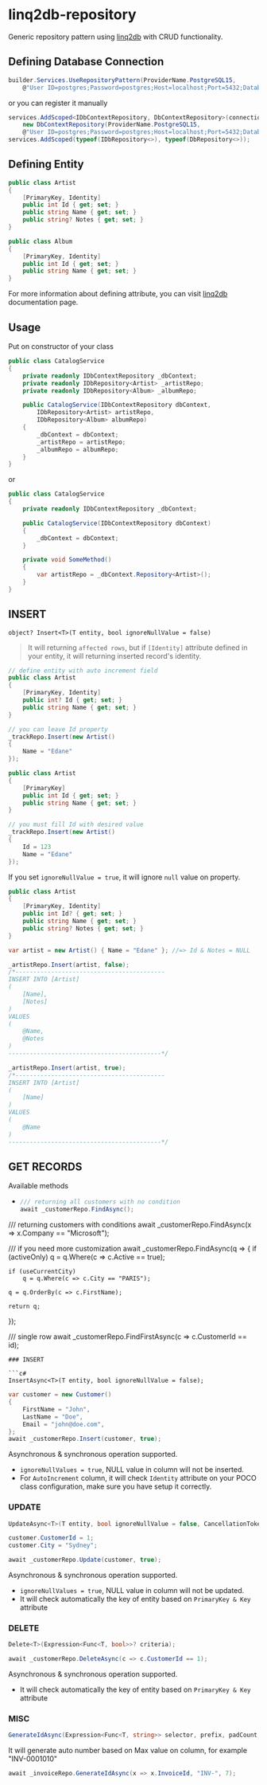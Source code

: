 # linq2db-repository

Generic repository pattern using [linq2db](https://github.com/linq2db/linq2db) with CRUD functionality.

## Defining Database Connection

```c#
builder.Services.UseRepositoryPattern(ProviderName.PostgreSQL15,
    @"User ID=postgres;Password=postgres;Host=localhost;Port=5432;Database=chinook");
```

or you can register it manually

```c#
services.AddScoped<IDbContextRepository, DbContextRepository>(connection =>
    new DbContextRepository(ProviderName.PostgreSQL15, 
    @"User ID=postgres;Password=postgres;Host=localhost;Port=5432;Database=chinook"));
services.AddScoped(typeof(IDbRepository<>), typeof(DbRepository<>));
```

## Defining Entity
```c#
public class Artist
{
    [PrimaryKey, Identity]
    public int Id { get; set; }
    public string Name { get; set; }
    public string? Notes { get; set; }
}

public class Album
{
    [PrimaryKey, Identity]
    public int Id { get; set; }
    public string Name { get; set; }
}
```
For more information about defining attribute, you can visit [linq2db](https://github.com/linq2db/linq2db) documentation page.

## Usage

Put on constructor of your class

```c#
public class CatalogService
{
	private readonly IDbContextRepository _dbContext;
	private readonly IDbRepository<Artist> _artistRepo;
	private readonly IDbRepository<Album> _albumRepo;

	public CatalogService(IDbContextRepository dbContext,
		IDbRepository<Artist> artistRepo,
		IDbRepository<Album> albumRepo)
	{
		_dbContext = dbContext;
		_artistRepo = artistRepo;
		_albumRepo = albumRepo;
	}
}
```
or

```c#
public class CatalogService
{
	private readonly IDbContextRepository _dbContext;

	public CatalogService(IDbContextRepository dbContext)
	{
		_dbContext = dbContext;
	}

	private void SomeMethod()
	{
		var artistRepo = _dbContext.Repository<Artist>();
	}
}
```

## INSERT

`object? Insert<T>(T entity, bool ignoreNullValue = false)`

> It will returning `affected rows`, but if `[Identity]` attribute defined in your entity, it will returning inserted record's identity.

```c#
// define entity with auto increment field
public class Artist
{
    [PrimaryKey, Identity]
    public int? Id { get; set; }
    public string Name { get; set; }
}

// you can leave Id property
_trackRepo.Insert(new Artist()
{
    Name = "Edane"
});
```

```c#
public class Artist
{
    [PrimaryKey]
    public int Id { get; set; }
    public string Name { get; set; }
}

// you must fill Id with desired value
_trackRepo.Insert(new Artist()
{
    Id = 123
    Name = "Edane"
});
```
If you set `ignoreNullValue = true`, it will ignore `null` value on property.
```c#
public class Artist
{
    [PrimaryKey, Identity]
    public int Id? { get; set; }
    public string Name { get; set; }
    public string? Notes { get; set; }
}

var artist = new Artist() { Name = "Edane" }; //=> Id & Notes = NULL

_artistRepo.Insert(artist, false);
/*------------------------------------------
INSERT INTO [Artist]
(
	[Name],
	[Notes]
)
VALUES
(
	@Name,
	@Notes
)
-------------------------------------------*/

_artistRepo.Insert(artist, true);
/*------------------------------------------
INSERT INTO [Artist]
(
	[Name]
)
VALUES
(
	@Name
)
-------------------------------------------*/

```

## GET RECORDS

Available methods

- ```c#
  /// returning all customers with no condition
  await _customerRepo.FindAsync();
  ```

/// returning customers with conditions
await _customerRepo.FindAsync(x => x.Company == "Microsoft");

/// if you need more customization
await _customerRepo.FindAsync(q =>
{
    if (activeOnly)
      q = q.Where(c => c.Active == true);

    if (useCurrentCity)
        q = q.Where(c => c.City == "PARIS");
    
    q = q.OrderBy(c => c.FirstName);
    
    return q;

});

/// single row
await _customerRepo.FindFirstAsync(c => c.CustomerId == id);

```
### INSERT

```c#
InsertAsync<T>(T entity, bool ignoreNullValue = false);
```

```c#
var customer = new Customer()
{
    FirstName = "John",
    LastName = "Doe",
    Email = "john@doe.com",
};
await _customerRepo.Insert(customer, true);
```

Asynchronous & synchronous operation supported.

- `ignoreNullValues = true`, NULL value in column will not be inserted.
- For `AutoIncrement` column, it will check `Identity` attribute on your POCO class configuration, make sure you have setup it correctly.

### UPDATE

```c#
UpdateAsync<T>(T entity, bool ignoreNullValue = false, CancellationToken);
```

```c#
customer.CustomerId = 1;
customer.City = "Sydney";

await _customerRepo.Update(customer, true);
```

Asynchronous & synchronous operation supported.

- `ignoreNullValues = true`, NULL value in column will not be updated.
- It will check automatically the key of entity based on `PrimaryKey & Key` attribute

### DELETE

```c#
Delete<T>(Expression<Func<T, bool>>? criteria);
```

```c#
await _customerRepo.DeleteAsync(c => c.CustomerId == 1);
```

Asynchronous & synchronous operation supported.

- It will check automatically the key of entity based on `PrimaryKey & Key` attribute

### MISC

```c#
GenerateIdAsync(Expression<Func<T, string>> selector, prefix, padCount;
```

It will generate auto number based on Max value on column, for example "INV-0001010"

```c#
await _invoiceRepo.GenerateIdAsync(x => x.InvoiceId, "INV-", 7);
```
